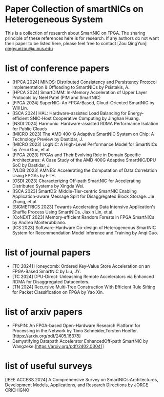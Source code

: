 # Paper Collection of smartNICs on Heterogeneous System
This is a collection of research about SmartNIC on FPGA. The sharing principle of these references here is for research. If any authors do not want their paper to be listed here, please feel free to contact [Zou QingYun] qingyunzou@u.nus.edu

# list of conference papers
* [HPCA 2024] MINOS: Distributed Consistency and Persistency Protocol Implementation & Offloading to SmartNICs by Psistakis, A.
* [HPCA 2024] SmartDIMM: In-Memory Acceleration of Upper Layer Protocols by Neel Patel (PIM and SmartNIC)
* [FPGA 2024] SuperNIC: An FPGA-Based, Cloud-Oriented SmartNIC by Will Lin.
* [ISCA 2024] HAL: Hardware-assisted Load Balancing for Energy-efficient SNIC-Host Cooperative Computing by Jinghan Huang.
* [NSDI 2024] Harmonic: Hardware-assisted RDMA Performance Isolation for Public Clouds
* [MICRO 2023] The AMD 400-G Adaptive SmartNIC System on Chip: A Technology Preview by Dastidar, J.
* [MICRO 2023] LogNIC: A High-Level Performance Model for SmartNICs by Zerui Guo, et.al.
* [FPGA 2023] FPGAs and Their Evolving Role in Domain Specific Architectures: A Case Study of the AMD 400G Adaptive SmartNIC/DPU SoC by Dastidar, J.
* [VLDB 2023] AMNES: Accelerating the Computation of Data Correlation Using FPGAs by ETH.
* [OSDI 2023] Characterizing Off-path SmartNIC for Accelerating Distributed Systems by Xingda Wei.
* [ISCA 2023] SmartDS: Middle-Tier-centric SmartNIC Enabling Application-aware Message Split for Disaggregated Block Storage. Jie Zhang, et.al.
* [SIGMETRICS 2023] Towards Accelerating Data Intensive Application's Shuffle Process Using SmartNICs. Jiaxin Lin, et.al.
* [CoNEXT 2023] Memory-efficient Random Forests in FPGA SmartNICs by Andrea Monterubbiano.
* [ICS 2023] Software-Hardware Co-design of Heterogeneous SmartNIC System for Recommendation Model Inference and Training by Anqi Guo.

  



# list of journal papers
* [TC 2024] Honeycomb: Ordered Key-Value Store Acceleration on an FPGA-Based SmartNIC by Liu, JY.
* [TC 2024] DPU-Direct: Unleashing Remote Accelerators via Enhanced RDMA for Disaggregated Datacenters.
* [TN 2024] Recursive Multi-Tree Construction With Efficient Rule Sifting for Packet Classification on FPGA by Yao Xin.



# list of arxiv papers
* FPsPIN: An FPGA-based Open-Hardware Research Platform for Processing in the Network by Timo Schneider,Torsten Hoefler.[https://arxiv.org/pdf/2405.16378]
* Demystifying Datapath Accelerator EnhancedOff-path SmartNIC by Wangzeke.[https://arxiv.org/pdf/2402.03041]

# list of useful surveys
[IEEE ACCESS 2024] A Comprehensive Survey on SmartNICs:Architectures, Development Models, Applications, and Research Directions by JORGE CRICHIGNO
 
